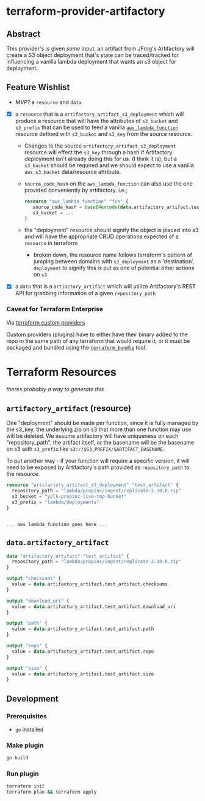 # terraform-provider-artifactory

## Abstract
This provider's is given *some* input, an artifact from JFrog's
Artifactory will create a S3 object deployment that's state can be
traced/tracked for influencing a vanilla lambda deployment that wants an s3
object for deployment.

## Feature Wishlist

- *MVP?* a `resource` and `data`
 - [X] a `resource` that is a `artifactory_artifact_s3_deployment` which will produce a
   resource that will have the attributes of `s3_bucket` and `s3_prefix` that can be
   used to feed a vanilla
   [`aws_lambda_function`](https://www.terraform.io/docs/providers/aws/r/lambda_function.html)
   resource defined with `s3_bucket` and `s3_key` from the source resource. 
   - Changes to the source `artifactory_artifact_s3_deployment` resource
     will effect the `s3_key` through a hash if Artifactory deployment isn't
     already doing this for us. (I think it is), but a `s3_bucket` 
     should be required and we should expect to use a vanilla
     `aws_s3_bucket` data/resource attribute.
   - `source_code_hash` on the `aws_lambda_function` can also use the one
     provided conveniently by artifactory. i.e.;
     
     ```terraform
     resource "aws_lambda_function" "fun" {
        source_code_hash = base64encode(data.artifactory_artifact.test_artifact.checksums.sha256)
        s3_bucket = ...
     }
     ```
   - the "deployment" resource should signify the object is placed into s3 and will
     have the appropriate CRUD operations expected of a `resource` in terraform
     - broken down, the resource name follows terraform's pattern of jumping
       between domains with `s3_deployment` as a 'destination'. `deployment` to
       signify this is put as one of potential other actions on `s3`
 - [X] a `data` that is a `artiactory_artifact` which will utilize Artifactory's
   REST API for grabbing information of a given `repository_path`


### Caveat for Terraform Enterprise

Via [terraform custom providers][tfe_custom_providers]

Custom providers (plugins) have to either have their binary added to the repo
in the same path of any terraform that would require it, or it must be packaged
and bundled using the [`terraform_bundle`][terraform_bundle] tool.


# Terraform Resources

_theres probably a way to generate this_


## `artifactory_artifact` (resource)

One "deployment" should be made per function, since it is fully managed by the
s3_key, the underlying zip on s3 that more than one function may use will be
deleted. We assume artifactory will have uniqueness on each "repository_path",
the artifact itself, or the basename will be the basename on s3 with
`s3_prefix` like `s3://$S3_PREFIX/$ARTIFACT_BASENAME`.

To put another way - if your function will require a specific version, it will
need to be exposed by Artifactory's path provided as `repository_path` to the
resource.

```terraform
resource "artifactory_artifact_s3_deployment" "test_artifact" {
  repository_path = "lambda/propinc/ingest/replicate-2.30.0.zip"
  s3_bucket = "yolk-propinc-live-tmp-bucket"
  s3_prefix = "lambda/deployments"
}


... aws_lambda_function goes here ...
```

## `data.artifactory_artifact`
```terraform
data "artifactory_artifact" "test_artifact" {
  repository_path = "lambda/propinc/ingest/replicate-2.30.0.zip"
}

output "checksums" {
  value = data.artifactory_artifact.test_artifact.checksums
}

output "download_uri" {
  value = data.artifactory_artifact.test_artifact.download_uri
}

output "path" {
  value = data.artifactory_artifact.test_artifact.path
}

output "repo" {
  value = data.artifactory_artifact.test_artifact.repo
}

output "size" {
  value = data.artifactory_artifact.test_artifact.size
}
```



## Development

### Prerequisites

- `go` installed

### Make plugin

```sh
go build
```

### Run plugin

```sh
terraform init
terraform plan && terraform apply
```


[terraform_bundle]: https://github.com/hashicorp/terraform/tree/master/tools/terraform-bundle#installing-a-bundle-in-on-premises-terraform-enterprise
[tfe_custom_providers]: https://www.terraform.io/docs/cloud/run/install-software.html#custom-and-community-providers
